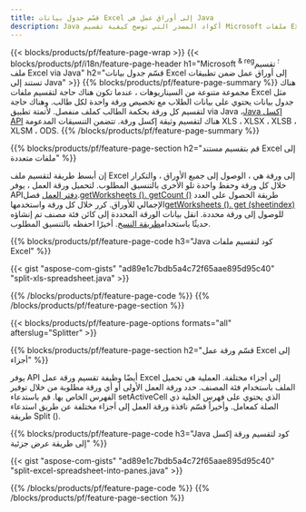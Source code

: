 ```yaml
---
title: قسّم جدول بيانات Excel إلى أوراق عمل في Java
description: Java أكواد المصدر التي توضح كيفية تقسيم Microsoft ملفات Excel إلى مستندات متعددة باستخدام مكتبة Excel Java
---
```

{{< blocks/products/pf/feature-page-wrap >}}
{{< blocks/products/pf/i18n/feature-page-header h1="Microsoft <sup> & reg؛ </sup> تقسيم ملف Excel via Java" h2="قسّم جدول بيانات Excel إلى أوراق عمل ضمن تطبيقات تستند إلى Java" >}}
{{% blocks/products/pf/feature-page-summary %}}
 هناك مجموعة متنوعة من السيناريوهات ، عندما تكون هناك حاجة لتقسيم ملفات Excel مثل جدول بيانات يحتوي على بيانات الطلاب مع تخصيص ورقة واحدة لكل طالب. وهناك حاجة لتقسيم كل ورقة بحكمة الطالب كملف منفصل. لأتمتة تطبيق via Java ،[Java إكسل API](/cells/ar/java/) هناك لتقسيم وثيقة إكسل ورقة. تتضمن التنسيقات المدعومة XLS ، XLSX ، XLSB ، XLSM ، ODS.
{{% /blocks/products/pf/feature-page-summary %}}

{{% blocks/products/pf/feature-page-section h2="قم بتقسيم مستند Excel إلى ملفات متعددة" %}}

إن أبسط طريقة لتقسيم ملف Excel إلى ورقة هي ، الوصول إلى جميع الأوراق ، والتكرار خلال كل ورقة وحفظ واحدة تلو الأخرى بالتنسيق المطلوب. لتحميل ورقة العمل ، يوفر API[دفتر العمل](https://reference.aspose.com/cells/java/com.aspose.cells/Workbook) فصل.[getWorksheets (). getCount ()](https://reference.aspose.com/cells/java/com.aspose.cells/worksheetcollection#Count) طريقة الحصول على العدد الإجمالي للأوراق. كرر خلال كل ورقة واستخدمها[getWorksheets (). get (sheetindex)](https://reference.aspose.com/cells/java/com.aspose.cells/worksheetcollection#get) للوصول إلى ورقة محددة. انقل بيانات الورقة المحددة إلى كائن فئة مصنف تم إنشاؤه حديثًا باستخدام[طريقة النسخ](https://reference.aspose.com/cells/java/com.aspose.cells/workbook#copy(com.aspose.cells.Workbook)). أخيرًا احفظه بالتنسيق المطلوب.

{{% blocks/products/pf/feature-page-code h3="Java كود لتقسيم ملفات Excel" %}}

{{< gist "aspose-com-gists" "ad89e1c7bdb5a4c72f65aae895d95c40" "split-xls-spreadsheet.java" >}}

{{% /blocks/products/pf/feature-page-code %}}
{{% /blocks/products/pf/feature-page-section %}}

{{< blocks/products/pf/feature-page-options formats="all" afterslug="Splitter" >}}

{{% blocks/products/pf/feature-page-section h2="قسّم ورقة عمل Excel إلى أجزاء" %}}

يوفر API أيضًا وظيفة تقسيم ورقة عمل Excel إلى أجزاء مختلفة. العملية هي تحميل الملف باستخدام فئة المصنف. حدد ورقة العمل الأولى أو أي ورقة مطلوبة من خلال توفير الفهرس الخاص بها. قم باستدعاء setActiveCell الذي يحتوي على فهرس الخلية ذي الصلة كمعامل. وأخيراً قسّم نافذة ورقة العمل إلى أجزاء مختلفة عن طريق استدعاء طريقة Split ().

{{% blocks/products/pf/feature-page-code h3="Java كود لتقسيم ورقة إكسل إلى طريقة عرض جزئية" %}}

{{< gist "aspose-com-gists" "ad89e1c7bdb5a4c72f65aae895d95c40" "split-excel-spreadsheet-into-panes.java" >}}

{{% /blocks/products/pf/feature-page-code %}}
{{% /blocks/products/pf/feature-page-section %}}
